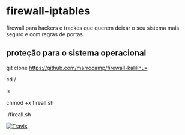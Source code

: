 
# firewall-iptables
firewall para hackers e trackes que querem deixar o seu sistema mais seguro e com regras de portas 

proteção para o sistema operacional 
-------------------------------------
  git clone https://github.com/marrocamp/firewall-kalilinux
  
  cd /
  
  ls 
  
  chmod +x fireall.sh
 
 ./fireall.sh
 
 
 [![Travis](https://img.shields.io/travis/rust-lang/rust.svg)](https://github.com/marrocamp/firewall-kalilinux)
 
 
 
 
  
 
  


